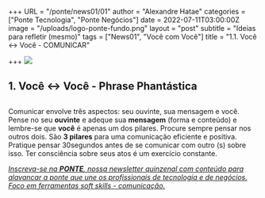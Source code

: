 +++
URL = "/ponte/news01/01"
author = "Alexandre Hatae"
categories = ["Ponte Tecnologia", "Ponte Negócios"]
date = 2022-07-11T03:00:00Z
image = "/uploads/logo-ponte-fundo.png"
layout = "post"
subtitle = "Ideias para refletir (mesmo)"
tags = ["News01", "Você com Você"]
title = "1.1. Você <-> Você - COMUNICAR"

+++
![](/uploads/logo-com-texto.png)

## **1. Você <-> Você - Phrase Phantástica**

## 

Comunicar envolve três aspectos: seu ouvinte, sua mensagem e você. Pense no seu **ouvinte** e adeque sua **mensagem** (forma e conteúdo) e lembre-se que **você** é apenas um dos pilares. Procure sempre pensar nos outros dois. São **3 pilares** para uma comunicação eficiente e positiva. Pratique pensar 30segundos antes de se comunicar com outro (s) sobre isso. Ter consciência sobre seus atos é um exercício constante.

[_Inscreva-se na_ **_PONTE_**_, nossa newsletter quinzenal com conteúdo para alavancar a ponte que une os profissionais de tecnologia e de negócios. Foco em ferramentas soft skills - comunicação._](https://www.getrevue.co/profile/porquesim-org "Inscreva-se na PONTE")